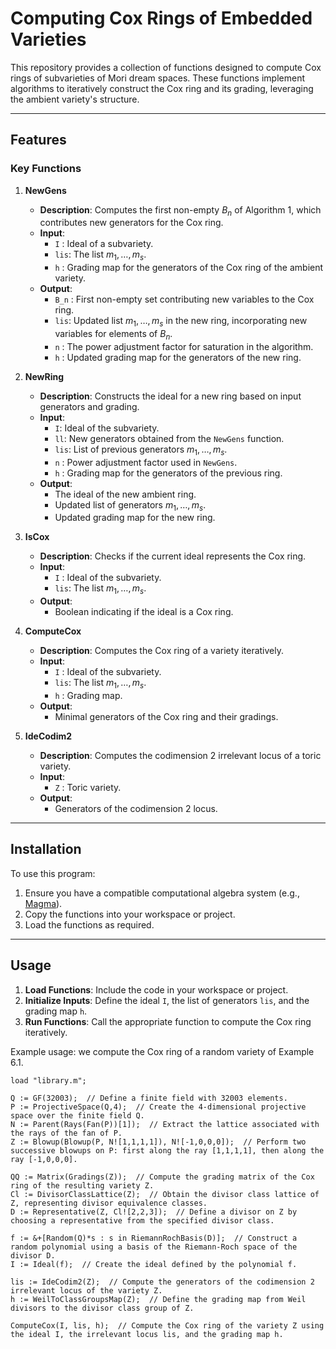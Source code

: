 # Computing Cox Rings of Embedded Varieties

This repository provides a collection of functions designed to compute Cox rings of subvarieties of Mori dream spaces. These functions implement algorithms to iteratively construct the Cox ring and its grading, leveraging the ambient variety's structure.

---

## Features

### Key Functions

1. **NewGens**  
   - **Description**: Computes the first non-empty $B_n$ of Algorithm 1, which contributes new generators for the Cox ring.  
   - **Input**:  
     - `I` : Ideal of a subvariety.  
     - `lis`: The list $m_1,\ldots,m_s$.  
     - `h` : Grading map for the generators of the Cox ring of the ambient variety.  
   - **Output**:  
     - `B_n` : First non-empty set contributing new variables to the Cox ring.  
     - `lis`: Updated list $m_1,\ldots,m_s$ in the new ring, incorporating new variables for elements of $B_n$.  
     - `n` : The power adjustment factor for saturation in the algorithm.  
     - `h` : Updated grading map for the generators of the new ring.  

2. **NewRing**  
   - **Description**: Constructs the ideal for a new ring based on input generators and grading.  
   - **Input**:  
     - `I`: Ideal of the subvariety.  
     - `ll`: New generators obtained from the `NewGens` function.  
     - `lis`: List of previous generators $m_1,\ldots,m_s$.  
     - `n` : Power adjustment factor used in `NewGens`.  
     - `h` : Grading map for the generators of the previous ring.  
   - **Output**:  
     - The ideal of the new ambient ring.  
     - Updated list of generators $m_1,\ldots,m_s$.  
     - Updated grading map for the new ring.  


3. **IsCox**  
   - **Description**: Checks if the current ideal represents the Cox ring.  
   - **Input**:  
     - `I` : Ideal of the subvariety.  
     - `lis`: The list $m_1,\ldots,m_s$.
   - **Output**:  
     - Boolean indicating if the ideal is a Cox ring.

4. **ComputeCox**  
   - **Description**: Computes the Cox ring of a variety iteratively.  
   - **Input**:  
     - `I` : Ideal of the subvariety.  
     - `lis`: The list $m_1,\ldots,m_s$.  
     - `h` : Grading map.  
   - **Output**:  
     - Minimal generators of the Cox ring and their gradings.

5. **IdeCodim2**  
   - **Description**: Computes the codimension 2 irrelevant locus of a toric variety.  
   - **Input**:  
     - `Z` : Toric variety.  
   - **Output**:  
     - Generators of the codimension 2 locus.

---

## Installation

To use this program:
1. Ensure you have a compatible computational algebra system (e.g., [Magma](https://magma.maths.usyd.edu.au/)).
2. Copy the functions into your workspace or project.
3. Load the functions as required.

---

## Usage

1. **Load Functions**: Include the code in your workspace or project.
2. **Initialize Inputs**: Define the ideal `I`, the list of generators `lis`, and the grading map `h`.
3. **Run Functions**: Call the appropriate function to compute the Cox ring iteratively.

Example usage: we compute the Cox ring of a random variety of Example 6.1.
```magma
load "library.m";

Q := GF(32003);  // Define a finite field with 32003 elements.
P := ProjectiveSpace(Q,4);  // Create the 4-dimensional projective space over the finite field Q.
N := Parent(Rays(Fan(P))[1]);  // Extract the lattice associated with the rays of the fan of P.
Z := Blowup(Blowup(P, N![1,1,1,1]), N![-1,0,0,0]);  // Perform two successive blowups on P: first along the ray [1,1,1,1], then along the ray [-1,0,0,0].

QQ := Matrix(Gradings(Z));  // Compute the grading matrix of the Cox ring of the resulting variety Z.
Cl := DivisorClassLattice(Z);  // Obtain the divisor class lattice of Z, representing divisor equivalence classes.
D := Representative(Z, Cl![2,2,3]);  // Define a divisor on Z by choosing a representative from the specified divisor class.

f := &+[Random(Q)*s : s in RiemannRochBasis(D)];  // Construct a random polynomial using a basis of the Riemann-Roch space of the divisor D.
I := Ideal(f);  // Create the ideal defined by the polynomial f.

lis := IdeCodim2(Z);  // Compute the generators of the codimension 2 irrelevant locus of the variety Z.
h := WeilToClassGroupsMap(Z);  // Define the grading map from Weil divisors to the divisor class group of Z.

ComputeCox(I, lis, h);  // Compute the Cox ring of the variety Z using the ideal I, the irrelevant locus lis, and the grading map h.
